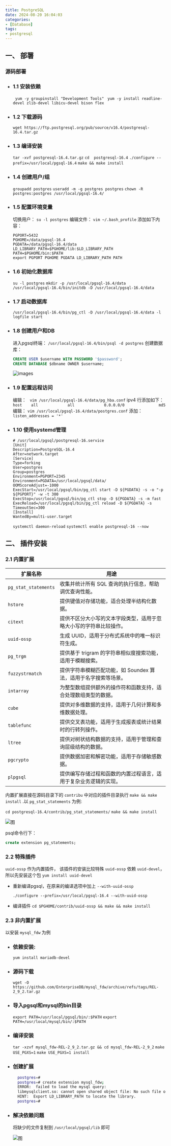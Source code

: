 ```yaml
---
title: PostgreSQL
date: 2024-08-20 16:04:03
categories: 
- [Database]
tags: 
- postgresql
---
```



## 一、 部署

###  源码部署

- ### 1.1 安装依赖
  ` yum -y groupinstall "Development Tools"`
  ` yum -y install readline-devel zlib-devel libicu-devel bison flex`

- ### 1.2 下载源码
  ` wget https://ftp.postgresql.org/pub/source/v16.4/postgresql-16.4.tar.gz `

- ### 1.3 编译安装
  ` tar -xvf postgresql-16.4.tar.gz `
  ` cd  postgresql-16.4 `
  ` ./configure --prefix=/usr/local/pgsql-16.4 `
  ` make && make install `

- ### 1.4 创建用户/组
  ` groupadd postgres `
  ` useradd -m -g postgres postgres `
  ` chown -R postgres:postgres /usr/local/pgsql-16.4/ `

- ### 1.5 配置环境变量
  切换用户： ` su -l postgres `
  编辑文件： ` vim ~/.bash_profile `
  添加如下内容：
  ``` shell
  PGPORT=5432
  PGHOME=/data/pgsql-16.4
  PGDATA=/data/pgsql-16.4/data
  LD_LIBRARY_PATH=$PGHOME/lib:$LD_LIBRARY_PATH
  PATH=$PGHOME/bin:$PATH
  export PGPORT PGHOME PGDATA LD_LIBRARY_PATH PATH
  ```

- ### 1.6 初始化数据库
  ` su -l postgres `
  ` mkdir -p /usr/local/pgsql-16.4/data `
  ` /usr/local/pgsql-16.4/bin/initdb -D /usr/local/pgsql-16.4/data `

- ### 1.7 启动数据库
  ` /usr/local/pgsql-16.4/bin/pg_ctl -D /usr/local/pgsql-16.4/data -l logfile start `

- ### 1.8 创建用户和DB
  进入pgsql终端： ` /usr/local/pgsql-16.4/bin/psql -d postgres `
  创建数据库：
  ``` sql
  CREATE USER $username WITH PASSWORD '$password';
  CREATE DATABASE $dbname OWNER $username;
  ```
  ![images](/images/093.postgresql.md.01.png)

- ### 1.9 配置远程访问
  编辑： ` vim /usr/local/pgsql-16.4/data/pg_hba.conf` 
  ipv4 行添加如下： ` host    all             all             0.0.0.0/0               md5 `
  编辑： ` vim /usr/local/pgsql-16.4/data/postgres.conf ` 
  添加： ` listen_addresses = '*' `


- ### 1.10 使用systemd管理
  ``` shell
  # /usr/local/pgsql/postgresql-16.service
  [Unit]
  Description=PostgreSQL-16.4
  After=network.target
  [Service]
  Type=forking
  User=postgres
  Group=postgres
  Environment=PGPORT=2345
  Environment=PGDATA=/usr/local/pgsql/data/
  OOMScoreAdjust=-1000
  ExecStart=/usr/local/pgsql/bin/pg_ctl start -D ${PGDATA} -s -o "-p ${PGPORT}" -w -t 300
  ExecStop=/usr/local/pgsql/bin/pg_ctl stop -D ${PGDATA} -s -m fast
  ExecReload=/usr/local/pgsql/bin/pg_ctl reload -D ${PGDATA} -s
  TimeoutSec=300
  [Install]
  WantedBy=multi-user.target
  ```
  ` systemctl daemon-reload `
  ` systemctl enable postgresql-16 --now `


## 二、 插件安装

### 2.1 内置扩展

| 扩展名称             | 用途                                                            |
|-------------------   |----------------------------------------------------------------|
| `pg_stat_statements` | 收集并统计所有 SQL 查询的执行信息，帮助调优查询性能。              |
| `hstore`             | 提供键值对存储功能，适合处理半结构化数据。                         |
| `citext`             | 提供不区分大小写的文本字段类型，适用于忽略大小写的字符串比较操作。   |
| `uuid-ossp`          | 生成 UUID，适用于分布式系统中的唯一标识符生成。                    |
| `pg_trgm`            | 提供基于 trigram 的字符串相似度搜索功能，适用于模糊搜索。           |
| `fuzzystrmatch`      | 提供字符串模糊匹配功能，如 Soundex 算法，适用于名字搜索等场景。      |
| `intarray`           | 为整型数组提供额外的操作符和函数支持，适合处理数组类型的数据。       |
| `cube`               | 提供对多维数据的支持，适用于几何计算和多维数据处理。                 |
| `tablefunc`          | 提供交叉表功能，适用于生成报表或统计结果时的行转列操作。             |
| `ltree`              | 提供对树状结构数据的支持，适用于管理和查询层级结构的数据。           |
| `pgcrypto`           | 提供数据加密和解密功能，适用于存储敏感数据。                       |
| `plpgsql`            | 提供编写存储过程和函数的内置过程语言，适用于复杂业务逻辑的实现。     |

内置扩展直接在源码目录下的 `contribu` 中对应的插件目录执行 `make && make install` .以 ` pg_stat_statements ` 为例:

` cd postgresql-16.4/contrib/pg_stat_statements/ `
` make && make install `

![图](/images/093.postgresql.md.02.png)

psql命令行下：
``` sql
create extension pg_statements;
```

### 2.2 特殊插件

`uuid-ossp`  作为内置插件， 该插件的安装比较特殊
`uuid-ossp`  依赖 `uuid-devel`， 所以先安装这个包 `yum install uuid-devel`

- 重新编译pgsql，在原来的编译选项中加上 `--with-uuid-ossp`

  `./configure --prefix=/usr/local/pgsql-16.4 --with-uuid-ossp`

- 编译插件
  `cd $PGHOME/contrib/uuid-ossp && make && make install`


### 2.3 非内置扩展

以安装 `mysql_fdw` 为例

  - ### 依赖安装:

    ` yum install mariadb-devel `

  - ###  源码下载

    ` wget -O https://github.com/EnterpriseDB/mysql_fdw/archive/refs/tags/REL-2_9_2.tar.gz `

  - ### 导入pgsql和mysql的bin目录
   
    ` export PATH=/usr/local/pgsql/bin/:$PATH `
    ` export PATH=/usr/local/mysql/bin/:$PATH `

  - ### 编译安装

    ` tar -xzvf mysql_fdw-REL-2_9_2.tar.gz && cd mysql_fdw-REL-2_9_2 `
    ` make USE_PGXS=1 `
    ` make USE_PGXS=1 install `

  - ### 创建扩展

    ``` bash
      postgres=# 
      postgres=# create extension mysql_fdw;
      ERROR:  failed to load the mysql query: 
      libmysqlclient.so: cannot open shared object file: No such file or directory
      HINT:  Export LD_LIBRARY_PATH to locate the library.
      postgres=# 
    ``` 
  - ### 解决依赖问题

    将缺少的文件复制到 ` /usr/local/pgsql/lib ` 即可

    ![图](/images/093.postgresql.md.03.png)

  


